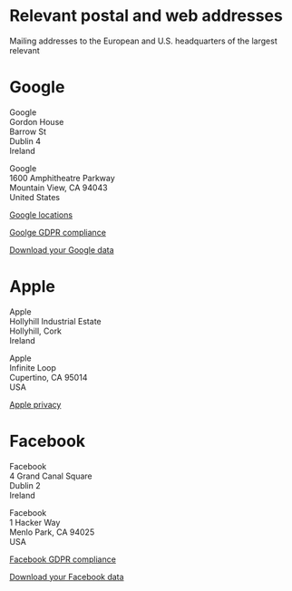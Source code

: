 # Relevant postal and web addresses

Mailing addresses to the European and U.S. headquarters of the largest relevant 

# Google

Google<br/>
Gordon House<br/>
Barrow St<br/>
Dublin 4<br/>
Ireland<br/>

Google<br/>
1600 Amphitheatre Parkway<br/>
Mountain View, CA 94043<br/>
United States<br/>

[Google locations](https://www.google.com/about/locations/?region=europe)

[Goolge GDPR compliance](https://privacy.google.com/businesses/compliance/)

[Download your Google data](https://support.google.com/accounts/answer/3024190?hl=en)

# Apple

Apple<br/>
Hollyhill Industrial Estate<br/>
Hollyhill, Cork<br/>
Ireland<br/>

Apple<br/>
Infinite Loop<br/>
Cupertino, CA 95014<br/>
USA<br/>

[Apple privacy](https://privacy.apple.com)

# Facebook

Facebook<br/>
4 Grand Canal Square<br/>
Dublin 2<br/>
Ireland<br/>

Facebook<br/>
1 Hacker Way<br/>
Menlo Park, CA 94025<br/>
USA<br/>

[Facebook GDPR compliance](https://www.facebook.com/business/gdpr)

[Download your Facebook data](https://www.facebook.com/help/1701730696756992?helpref=hc_global_nav)
